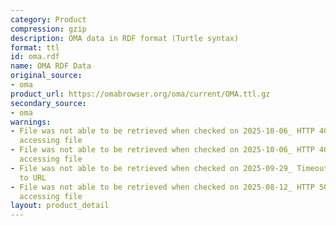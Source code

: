 ```yaml
---
category: Product
compression: gzip
description: OMA data in RDF format (Turtle syntax)
format: ttl
id: oma.rdf
name: OMA RDF Data
original_source:
- oma
product_url: https://omabrowser.org/oma/current/OMA.ttl.gz
secondary_source:
- oma
warnings:
- File was not able to be retrieved when checked on 2025-10-06_ HTTP 404 error when
  accessing file
- File was not able to be retrieved when checked on 2025-10-06_ HTTP 404 error when
  accessing file
- File was not able to be retrieved when checked on 2025-09-29_ Timeout connecting
  to URL
- File was not able to be retrieved when checked on 2025-08-12_ HTTP 502 error when
  accessing file
layout: product_detail
---
```

